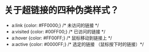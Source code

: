 # 关于超链接的四种伪类样式？
* a:link {color: #FF0000;} /* 未访问的链接 */
* a:visited {color: #00FF00;} /* 已访问的链接 */
* a:hover {color: #FF00FF;} /* 鼠标移动到链接上 */
* a:active {color: #0000FF;} /* 选定的链接 （鼠标按下时的链接）*/